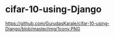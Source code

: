 # cifar-10-using-Django
 
https://github.com/GurudasKarale/cifar-10-using-Django/blob/master/img/1conv.PNG
